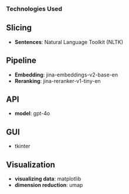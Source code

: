### Technologies Used

## Slicing

- **Sentences**: Natural Language Toolkit (NLTK)

## Pipeline

 - **Embedding**: jina-embeddings-v2-base-en
 - **Reranking**: jina-reranker-v1-tiny-en

## API
- **model**: gpt-4o

## GUI

- tkinter

## Visualization

- **visualizing data**: matplotlib
- **dimension reduction**: umap